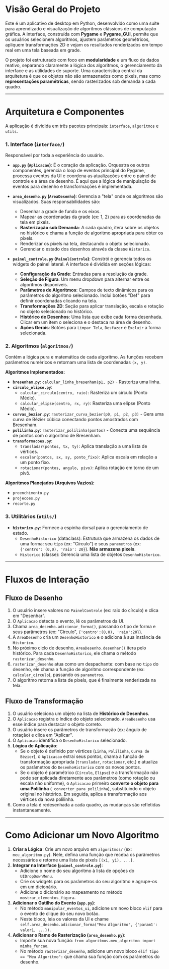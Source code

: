 # Visão Geral do Projeto

Este é um aplicativo de desktop em Python, desenvolvido como uma suíte para aprendizado e visualização de algoritmos clássicos de computação gráfica. A interface, construída com **Pygame** e **Pygame_GUI**, permite que os usuários selecionem algoritmos, ajustem parâmetros geométricos, apliquem transformações 2D e vejam os resultados renderizados em tempo real em uma tela baseada em grade.

O projeto foi estruturado com foco em **modularidade** e um fluxo de dados reativo, separando claramente a lógica dos algoritmos, o gerenciamento da interface e as utilidades de suporte. Uma característica central da arquitetura é que os objetos não são armazenados como pixels, mas como **representações paramétricas**, sendo rasterizados sob demanda a cada quadro.

---

# Arquitetura e Componentes

A aplicação é dividida em três pacotes principais: `interface`, `algoritmos` e `utils`.

### 1. Interface (`interface/`)

Responsável por toda a experiência do usuário.

- **`app.py` (`Aplicacao`)**: É o coração da aplicação. Orquestra os outros componentes, gerencia o loop de eventos principal do Pygame, processa eventos da UI e coordena as atualizações entre o painel de controle e a área de desenho. É aqui que a lógica de manipulação de eventos para desenho e transformações é implementada.

- **`area_desenho.py` (`AreaDesenho`)**: Gerencia a "tela" onde os algoritmos são visualizados. Suas responsabilidades são:
    - Desenhar a grade de fundo e os eixos.
    - Mapear as coordenadas da grade (ex: 1, 2) para as coordenadas da tela em pixels.
    - **Rasterização sob Demanda**: A cada quadro, itera sobre os objetos no histórico e chama a função de algoritmo apropriada para obter os pixels.
    - Renderizar os pixels na tela, destacando o objeto selecionado.
    - Gerenciar o estado dos desenhos através da classe `Historico`.

- **`painel_controle.py` (`PainelControle`)**: Constrói e gerencia todos os widgets do painel lateral. A interface é dividida em seções lógicas:
    - **Configuração da Grade**: Entradas para a resolução da grade.
    - **Seleção de Figura**: Um menu dropdown para alternar entre os algoritmos disponíveis.
    - **Parâmetros de Algoritmos**: Campos de texto dinâmicos para os parâmetros do algoritmo selecionado. Inclui botões "Def" para definir coordenadas clicando na tela.
    - **Transformações 2D**: Seção para aplicar translação, escala e rotação no objeto selecionado no histórico.
    - **Histórico de Desenhos**: Uma lista que exibe cada forma desenhada. Clicar em um item o seleciona e o destaca na área de desenho.
    - **Ações Gerais**: Botões para `Limpar Tela`, `Desfazer` e `Excluir` a forma selecionada.

### 2. Algoritmos (`algoritmos/`)

Contém a lógica pura e matemática de cada algoritmo. As funções recebem parâmetros numéricos e retornam uma lista de coordenadas `(x, y)`.

**Algoritmos Implementados:**
- **`bresenham.py`**: `calcular_linha_bresenham(p1, p2)` - Rasteriza uma linha.
- **`circulo_elipse.py`**:
    - `calcular_circulo(centro, raio)`: Rasteriza um círculo (Ponto Médio).
    - `calcular_elipse(centro, rx, ry)`: Rasteriza uma elipse (Ponto Médio).
- **`curvas_bezier.py`**: `rasterizar_curva_bezier(p0, p1, p2, p3)` - Gera uma curva de Bézier cúbica conectando pontos amostrados com Bresenham.
- **`polilinha.py`**: `rasterizar_polilinha(pontos)` - Conecta uma sequência de pontos com o algoritmo de Bresenham.
- **`transformacoes.py`**:
    - `transladar(pontos, tx, ty)`: Aplica translação a uma lista de vértices.
    - `escalar(pontos, sx, sy, ponto_fixo)`: Aplica escala em relação a um ponto fixo.
    - `rotacionar(pontos, angulo, pivo)`: Aplica rotação em torno de um pivô.

**Algoritmos Planejados (Arquivos Vazios):**
- `preenchimento.py`
- `projecoes.py`
- `recorte.py`

### 3. Utilitários (`utils/`)

- **`historico.py`**: Fornece a espinha dorsal para o gerenciamento de estado.
    - `DesenhoHistorico` (dataclass): Estrutura que armazena os dados de uma forma: seu `tipo` (ex: "Círculo") e seus `parametros` (ex: `{'centro': (0,0), 'raio': 20}`). **Não armazena pixels**.
    - `Historico` (classe): Gerencia uma lista de objetos `DesenhoHistorico`.

---

# Fluxos de Interação

## Fluxo de Desenho

1.  O usuário insere valores no `PainelControle` (ex: raio do círculo) e clica em "Desenhar".
2.  O `Aplicacao` detecta o evento, lê os parâmetros da UI.
3.  Chama `area_desenho.adicionar_forma()`, passando o tipo de forma e seus parâmetros (ex: "Círculo", `{'centro':(0,0), 'raio':20}`).
4.  A `AreaDesenho` cria um `DesenhoHistorico` e o adiciona à sua instância de `Historico`.
5.  No próximo ciclo de desenho, `AreaDesenho.desenhar()` itera pelo histórico. Para cada `DesenhoHistorico`, ele chama o método `rasterizar_desenho`.
6.  `rasterizar_desenho` atua como um despachante: com base no `tipo` do desenho, ele chama a função de algoritmo correspondente (ex: `calcular_circulo`), passando os `parametros`.
7.  O algoritmo retorna a lista de pixels, que é finalmente renderizada na tela.

## Fluxo de Transformação

1.  O usuário seleciona um objeto na lista de **Histórico de Desenhos**.
2.  O `Aplicacao` registra o índice do objeto selecionado. `AreaDesenho` usa esse índice para destacar o objeto correto.
3.  O usuário insere os parâmetros de transformação (ex: ângulo de rotação) e clica em "Aplicar".
4.  O `Aplicacao` identifica o `DesenhoHistorico` selecionado.
5.  **Lógica de Aplicação**:
    - Se o objeto é definido por vértices (`Linha`, `Polilinha`, `Curva de Bézier`), o `Aplicacao` extrai seus pontos, chama a função de transformação apropriada (`transladar`, `rotacionar`, etc.) e atualiza os parâmetros do `DesenhoHistorico` com os novos pontos.
    - Se o objeto é paramétrico (`Círculo`, `Elipse`) e a transformação não pode ser aplicada diretamente aos parâmetros (como rotação ou escala não uniforme), o `Aplicacao` primeiro **converte o objeto para uma Polilinha** (`_converter_para_polilinha`), substituindo o objeto original no histórico. Em seguida, aplica a transformação aos vértices da nova polilinha.
6.  Como a tela é redesenhada a cada quadro, as mudanças são refletidas instantaneamente.

---

# Como Adicionar um Novo Algoritmo

1.  **Criar a Lógica**: Crie um novo arquivo em `algoritmos/` (ex: `meu_algoritmo.py`). Nele, defina uma função que receba os parâmetros necessários e retorne uma lista de pixels `[(x1, y1), ...]`.
2.  **Integrar na Interface (`painel_controle.py`)**:
    - Adicione o nome do seu algoritmo à lista de opções do `UIDropDownMenu`.
    - Crie os widgets para os parâmetros do seu algoritmo e agrupe-os em um dicionário.
    - Adicione o dicionário ao mapeamento no método `mostrar_elementos_figura`.
3.  **Adicionar o Gatilho do Evento (`app.py`)**:
    - No método `manipular_eventos_ui`, adicione um novo bloco `elif` para o evento de clique do seu novo botão.
    - Neste bloco, leia os valores da UI e chame `self.area_desenho.adicionar_forma("Meu Algoritmo", {'param1': valor1, ...})`.
4.  **Adicionar o Ramo de Rasterização (`area_desenho.py`)**:
    - Importe sua nova função: `from algoritmos.meu_algoritmo import minha_funcao`.
    - No método `rasterizar_desenho`, adicione um novo bloco `elif tipo == "Meu Algoritmo":` que chama sua função com os parâmetros do desenho.
